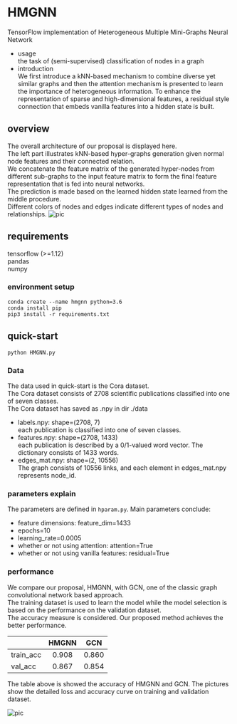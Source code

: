 # HMGNN
TensorFlow implementation of Heterogeneous Multiple Mini-Graphs Neural Network  
- usage  
the task of (semi-supervised) classification of nodes in a graph  
- introduction  
We first introduce a kNN-based mechanism to combine diverse yet similar graphs and then the attention mechanism is 
presented to learn the importance of heterogeneous information. To enhance the representation of sparse and 
high-dimensional features, a residual style connection that embeds vanilla features into a hidden state is built.

## overview
The overall architecture of our proposal is displayed here.   
The left part illustrates kNN-based hyper-graphs generation given normal node features and their connected relation.   
We concatenate the feature matrix of the generated hyper-nodes from different sub-graphs to the input feature matrix 
to form the final feature representation that is fed into neural networks.   
The prediction is made based on the learned hidden state learned from the middle procedure.   
Different colors of nodes and edges indicate different types of nodes and relationships.
![pic](./image/architecture.png)

## requirements
tensorflow (>=1.12)  
pandas  
numpy

### environment setup
```
conda create --name hmgnn python=3.6
conda install pip
pip3 install -r requirements.txt
```

## quick-start
`python HMGNN.py`

### Data
The data used in quick-start is the Cora dataset.  
The Cora dataset consists of 2708 scientific publications classified into one of seven classes.  
The Cora dataset has saved as .npy in dir ./data
- labels.npy:    shape=(2708, 7)  
each publication is classified into one of seven classes.
- features.npy:  shape=(2708, 1433)  
each publication is described by a 0/1-valued word vector. The dictionary consists of 1433 words.
- edges_mat.npy: shape=(2, 10556)  
The graph consists of 10556 links, and each element in edges_mat.npy represents node_id.

### parameters explain
The parameters are defined in `hparam.py`. Main parameters conclude:
- feature dimensions: feature_dim=1433
- epochs=10
- learning_rate=0.0005
- whether or not using attention: attention=True
- whether or not using vanilla features: residual=True

### performance
We compare our proposal, HMGNN, with GCN, one of the classic graph convolutional network based approach.  
The training dataset is used to learn the model while the model selection
is based on the performance on the validation dataset.  
The accuracy measure is considered. Our proposed method achieves the better performance.  

|         |HMGNN|GCN  |
|  :---  |:---:|:---:|
|train_acc|0.908|0.860|
|val_acc  |0.867|0.854|

The table above is showed the accuracy of HMGNN and GCN. 
The pictures show the detailed loss and accuracy curve on training and validation dataset.

![pic](./image/performance.png)

